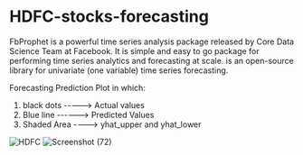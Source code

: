 # HDFC-stocks-forecasting

FbProphet is a powerful time series analysis package released by Core Data Science Team at Facebook. It is simple and easy to go package for performing time series analytics and forecasting at scale. is an open-source library for univariate (one variable) time series forecasting.

Forecasting Prediction Plot in which:

1. black dots -----> Actual values
2. Blue line ------> Predicted Values
3. Shaded Area ----> yhat_upper and yhat_lower

![HDFC](https://user-images.githubusercontent.com/99349304/153294480-c2ecaae8-0bb2-4b21-b86d-d4ac3a2edd9e.png)
![Screenshot (72)](https://user-images.githubusercontent.com/99349304/153294485-0296b924-05fb-4754-8afe-3ab16a9e4cae.png)


